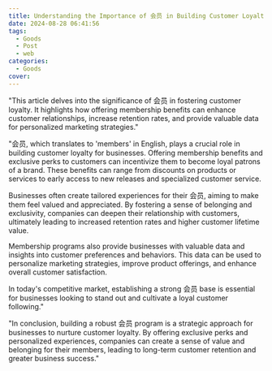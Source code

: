 ```yaml
---
title: Understanding the Importance of 会员 in Building Customer Loyalty
date: 2024-08-28 06:41:56
tags:
  - Goods
  - Post
  - web
categories:
  - Goods
cover: 
---
```


"This article delves into the significance of 会员 in fostering customer loyalty. It highlights how offering membership benefits can enhance customer relationships, increase retention rates, and provide valuable data for personalized marketing strategies."

"会员, which translates to 'members' in English, plays a crucial role in building customer loyalty for businesses. Offering membership benefits and exclusive perks to customers can incentivize them to become loyal patrons of a brand. These benefits can range from discounts on products or services to early access to new releases and specialized customer service.

Businesses often create tailored experiences for their 会员, aiming to make them feel valued and appreciated. By fostering a sense of belonging and exclusivity, companies can deepen their relationship with customers, ultimately leading to increased retention rates and higher customer lifetime value.

Membership programs also provide businesses with valuable data and insights into customer preferences and behaviors. This data can be used to personalize marketing strategies, improve product offerings, and enhance overall customer satisfaction.

In today's competitive market, establishing a strong 会员 base is essential for businesses looking to stand out and cultivate a loyal customer following."

"In conclusion, building a robust 会员 program is a strategic approach for businesses to nurture customer loyalty. By offering exclusive perks and personalized experiences, companies can create a sense of value and belonging for their members, leading to long-term customer retention and greater business success."
